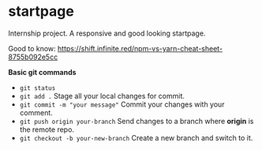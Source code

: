 # startpage
Internship project. A responsive and good looking startpage.  

Good to know:
https://shift.infinite.red/npm-vs-yarn-cheat-sheet-8755b092e5cc


**Basic git commands**

- `git status`
- `git add .` Stage all your local changes for commit.
- `git commit -m "your message"` Commit your changes with your comment.
- `git push origin your-branch` Send changes to a branch where **origin** is the remote repo.
- `git checkout -b your-new-branch` Create a new branch and switch to it.
